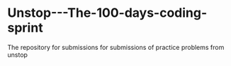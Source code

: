 # Unstop---The-100-days-coding-sprint
The repository for submissions for submissions of practice problems from unstop
